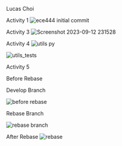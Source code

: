 Lucas Choi

Activity 1
![ece444 initial commit](https://github.com/lchoi31/ECE444-F2023-Assignment1/assets/77515168/350d37db-73d7-439b-9a52-50ba140f8f2f)

Activity 3
![Screenshot 2023-09-12 231528](https://github.com/lchoi31/ECE444-F2023-Assignment1/assets/77515168/05245787-7bc2-4866-a4a0-a341e0d5cebc)

Activity 4
![utils py](https://github.com/lchoi31/ECE444-F2023-Assignment1/assets/77515168/c106e819-ab13-43b5-9df3-1243ff1168ae)

![utils_tests](https://github.com/lchoi31/ECE444-F2023-Assignment1/assets/77515168/57a4cd14-71a0-4c80-aee1-fe6881dc70d8)

Activity 5

Before Rebase

Develop Branch

![before rebase](https://github.com/lchoi31/ECE444-F2023-Assignment1/assets/77515168/bd315a28-6294-4452-95ef-0507d9cb9492)

Rebase Branch

![rebase branch](https://github.com/lchoi31/ECE444-F2023-Assignment1/assets/77515168/3cda945a-8ce4-4241-92ee-7cc9b93418f8)

After Rebase
![rebase](https://github.com/lchoi31/ECE444-F2023-Assignment1/assets/77515168/36099e1d-b504-4b87-b1e7-ad20df93c55b)
